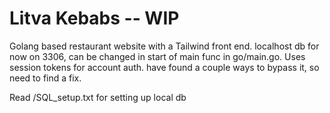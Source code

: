 # Litva Kebabs -- WIP

Golang based restaurant website with a Tailwind front end. localhost db for now on 3306, can be changed in start of main func in go/main.go.
Uses session tokens for account auth. have found a couple ways to bypass it, so need to find a fix.

Read /SQL_setup.txt for setting up local db